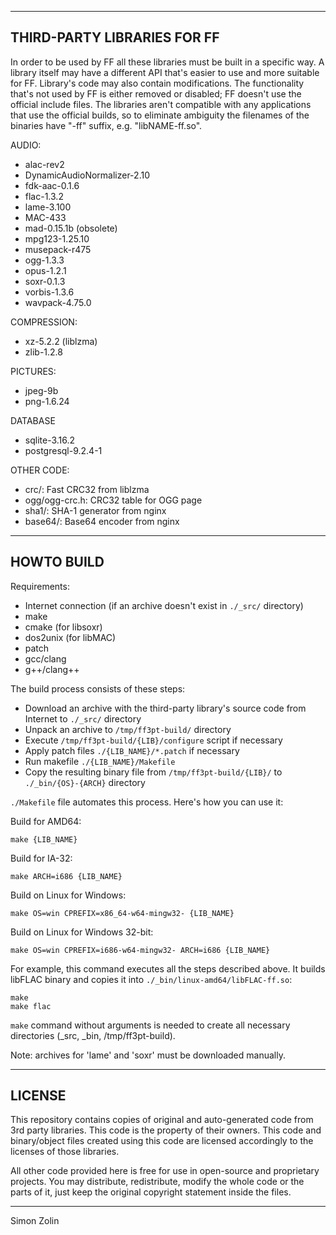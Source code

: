 ---------------
THIRD-PARTY LIBRARIES FOR FF
---------------

In order to be used by FF all these libraries must be built in a specific way.
A library itself may have a different API that's easier to use and more suitable for FF.
Library's code may also contain modifications.
The functionality that's not used by FF is either removed or disabled; FF doesn't use the official include files.
The libraries aren't compatible with any applications that use the official builds, so to eliminate ambiguity the filenames of the binaries have "-ff" suffix, e.g. "libNAME-ff.so".

AUDIO:
* alac-rev2
* DynamicAudioNormalizer-2.10
* fdk-aac-0.1.6
* flac-1.3.2
* lame-3.100
* MAC-433
* mad-0.15.1b (obsolete)
* mpg123-1.25.10
* musepack-r475
* ogg-1.3.3
* opus-1.2.1
* soxr-0.1.3
* vorbis-1.3.6
* wavpack-4.75.0

COMPRESSION:
* xz-5.2.2 (liblzma)
* zlib-1.2.8

PICTURES:
* jpeg-9b
* png-1.6.24

DATABASE
* sqlite-3.16.2
* postgresql-9.2.4-1

OTHER CODE:
* crc/: Fast CRC32 from liblzma
* ogg/ogg-crc.h: CRC32 table for OGG page
* sha1/: SHA-1 generator from nginx
* base64/: Base64 encoder from nginx

---------------
HOWTO BUILD
---------------

Requirements:
* Internet connection (if an archive doesn't exist in `./_src/` directory)
* make
* cmake (for libsoxr)
* dos2unix (for libMAC)
* patch
* gcc/clang
* g++/clang++

The build process consists of these steps:
* Download an archive with the third-party library's source code from Internet to `./_src/` directory
* Unpack an archive to `/tmp/ff3pt-build/` directory
* Execute `/tmp/ff3pt-build/{LIB}/configure` script if necessary
* Apply patch files `./{LIB_NAME}/*.patch` if necessary
* Run makefile `./{LIB_NAME}/Makefile`
* Copy the resulting binary file from `/tmp/ff3pt-build/{LIB}/` to `./_bin/{OS}-{ARCH}` directory

`./Makefile` file automates this process.  Here's how you can use it:

Build for AMD64:

	make {LIB_NAME}

Build for IA-32:

	make ARCH=i686 {LIB_NAME}

Build on Linux for Windows:

	make OS=win CPREFIX=x86_64-w64-mingw32- {LIB_NAME}

Build on Linux for Windows 32-bit:

	make OS=win CPREFIX=i686-w64-mingw32- ARCH=i686 {LIB_NAME}

For example, this command executes all the steps described above.  It builds libFLAC binary and copies it into `./_bin/linux-amd64/libFLAC-ff.so`:

	make
	make flac

`make` command without arguments is needed to create all necessary directories (_src, _bin, /tmp/ff3pt-build).

Note: archives for 'lame' and 'soxr' must be downloaded manually.

---------------
LICENSE
---------------

This repository contains copies of original and auto-generated code from 3rd party libraries.  This code is the property of their owners.  This code and binary/object files created using this code are licensed accordingly to the licenses of those libraries.

All other code provided here is free for use in open-source and proprietary projects.
You may distribute, redistribute, modify the whole code or the parts of it, just keep the original copyright statement inside the files.

---------------

Simon Zolin
